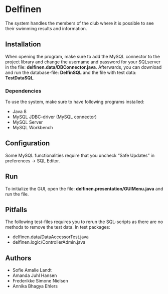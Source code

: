 # Delfinen

The system handles the members of the club where it is possible to see their swimming results and information. 

## Installation

When opening the program, make sure to add the MySQL connector to the project library and change the username and
password for your SQLserver in the file: **delfinen.data/DBConnector.java**. 
Afterwards, you can download and run the database-file: **DelfinSQL** and the file with test data: **TestDataSQL**. 

### Dependencies

To use the system, make sure to have following programs installed:

* Java 8
* MySQL JDBC-driver (MySQL connector)
* MySQL Server
* MySQL Workbench

## Configuration

Some MySQL functionalities require that you uncheck “Safe Updates” in preferences → SQL Editor.

## Run

To initialize the GUI, open the file: **delfinen.presentation/GUIMenu.java** and run the file.

## Pitfalls

The following test-files requires you to rerun the SQL-scripts as there are no methods to remove the test data.
In test packages:

* delfinen.data/DataAccessorTest.java
* delfinen.logic/ControllerAdmin.java

## Authors

* Sofie Amalie Landt
* Amanda Juhl Hansen
* Frederikke Simone Nielsen
* Annika Bhagya Ehlers
